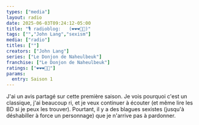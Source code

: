```yaml
---
types: ["media"]
layout: radio
date: 2025-06-03T09:24:12-05:00
title: "🎙️ radioblog:   (❤️❤️❤️🖤🖤)"
tags: ["","John Lang","sexism"]
media: ["radio"]
titles: [""]
creators: ["John Lang"]
series: ["Le Donjon de Naheulbeuk"]
franchise: ["Le Donjon de Naheulbeuk"]
ratings: ["❤️❤️❤️🖤🖤"]
params:
  entry: Saison 1
---
```


J'ai un avis partagé sur cette première saison. Je vois pourquoi c'est un classique, j'ai beaucoup ri, et je veux continuer à écouter (et même lire les BD si je peux les trouver). Pourtant, il y a des blagues sexistes (jusqu'à déshabiller à force un personnage) que je n'arrive pas à pardonner.